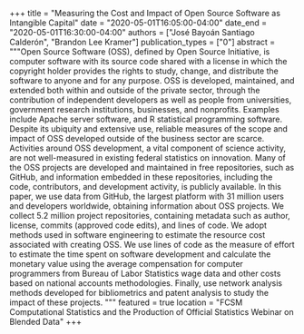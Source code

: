+++
title = "Measuring the Cost and Impact of Open Source Software as Intangible Capital"
date = "2020-05-01T16:05:00-04:00"
date_end = "2020-05-01T16:30:00-04:00"
authors = ["José Bayoán Santiago Calderón",
           "Brandon Lee Kramer"]
publication_types = ["0"]
abstract = """Open Source Software (OSS), defined by Open Source Initiative, is computer software with its source code shared with a license in which the copyright holder provides the rights to study, change, and distribute the software to anyone and for any purpose. OSS is developed, maintained, and extended both within and outside of the private sector, through the contribution of independent developers as well as people from universities, government research institutions, businesses, and nonprofits. Examples include Apache server software, and R statistical programming software. Despite its ubiquity and extensive use, reliable measures of the scope and impact of OSS developed outside of the business sector are scarce. Activities around OSS development, a vital component of science activity, are not well-measured in existing federal statistics on innovation. Many of the OSS projects are developed and maintained in free repositories, such as GitHub, and information embedded in these repositories, including the code, contributors, and development activity, is publicly available. In this paper, we use data from GitHub, the largest platform with 31 million users and developers worldwide, obtaining information about OSS projects. We collect 5.2 million project repositories, containing metadata such as author, license, commits (approved code edits), and lines of code. We adopt methods used in software engineering to estimate the resource cost associated with creating OSS. We use lines of code as the measure of effort to estimate the time spent on software development and calculate the monetary value using the average compensation for computer programmers from Bureau of Labor Statistics wage data and other costs based on national accounts methodologies. Finally, use network analysis methods developed for bibliometrics and patent analysis to study the impact of these projects.
"""
featured = true
location = "FCSM Computational Statistics and the Production of Official Statistics Webinar on Blended Data"
+++
